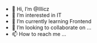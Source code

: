 - 👋 Hi, I’m @Illicz
- 👀 I’m interested in IT
- 🌱 I’m currently learning Frontend
- 💞️ I’m looking to collaborate on ...
- 📫 How to reach me ...

<!---
Illicz/Illicz is a ✨ special ✨ repository because its `README.md` (this file) appears on your GitHub profile.
You can click the Preview link to take a look at your changes.
--->
